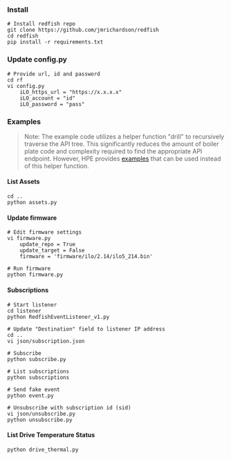 ### Install

    # Install redfish repo	
	git clone https://github.com/jmrichardson/redfish
	cd redfish
	pip install -r requirements.txt

### Update config.py
    
    # Provide url, id and password
    cd rf
    vi config.py
        iLO_https_url = "https://x.x.x.x" 
        iLO_account = "id"
        iLO_password = "pass"
        
        
### Examples

> Note: The example code utilizes a helper function "drill" to recursively traverse the API tree.  This significantly reduces the amount of boiler plate code and complexity required to find the appropriate API endpoint.  However, HPE provides [examples](https://github.com/HewlettPackard/python-ilorest-library) that can be used instead of this helper function.  
    

#### List Assets

    cd ..
    python assets.py


#### Update firmware

    # Edit firmware settings
    vi firmware.py
        update_repo = True
        update_target = False
        firmware = 'firmware/ilo/2.14/ilo5_214.bin'
        
    # Run firmware
    python firmware.py
    
#### Subscriptions

    # Start listener
    cd listener
    python RedfishEventListener_v1.py

    # Update "Destination" field to listener IP address
    cd ..
    vi json/subscription.json
    
    # Subscribe 
    python subscribe.py
    
    # List subscriptions
    python subscriptions
    
    # Send fake event
    python event.py
    
    # Unsubscribe with subscription id (sid)
    vi json/unsubscribe.py
    python unsubscribe.py 
    
#### List Drive Temperature Status

    python drive_thermal.py
   
    

